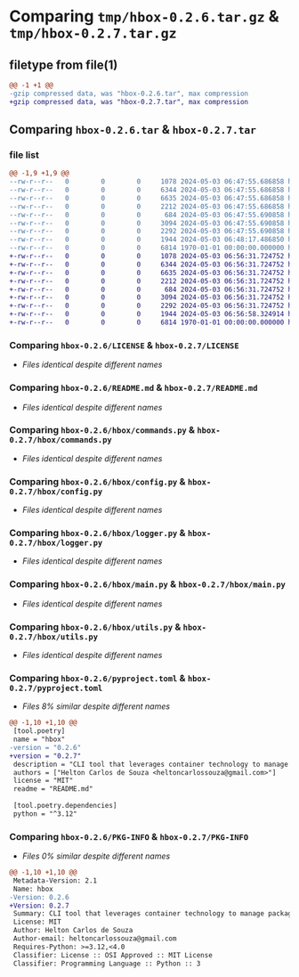 # Comparing `tmp/hbox-0.2.6.tar.gz` & `tmp/hbox-0.2.7.tar.gz`

## filetype from file(1)

```diff
@@ -1 +1 @@
-gzip compressed data, was "hbox-0.2.6.tar", max compression
+gzip compressed data, was "hbox-0.2.7.tar", max compression
```

## Comparing `hbox-0.2.6.tar` & `hbox-0.2.7.tar`

### file list

```diff
@@ -1,9 +1,9 @@
--rw-r--r--   0        0        0     1078 2024-05-03 06:47:55.686858 hbox-0.2.6/LICENSE
--rw-r--r--   0        0        0     6344 2024-05-03 06:47:55.686858 hbox-0.2.6/README.md
--rw-r--r--   0        0        0     6635 2024-05-03 06:47:55.686858 hbox-0.2.6/hbox/commands.py
--rw-r--r--   0        0        0     2212 2024-05-03 06:47:55.686858 hbox-0.2.6/hbox/config.py
--rw-r--r--   0        0        0      684 2024-05-03 06:47:55.690858 hbox-0.2.6/hbox/logger.py
--rw-r--r--   0        0        0     3094 2024-05-03 06:47:55.690858 hbox-0.2.6/hbox/main.py
--rw-r--r--   0        0        0     2292 2024-05-03 06:47:55.690858 hbox-0.2.6/hbox/utils.py
--rw-r--r--   0        0        0     1944 2024-05-03 06:48:17.486850 hbox-0.2.6/pyproject.toml
--rw-r--r--   0        0        0     6814 1970-01-01 00:00:00.000000 hbox-0.2.6/PKG-INFO
+-rw-r--r--   0        0        0     1078 2024-05-03 06:56:31.724752 hbox-0.2.7/LICENSE
+-rw-r--r--   0        0        0     6344 2024-05-03 06:56:31.724752 hbox-0.2.7/README.md
+-rw-r--r--   0        0        0     6635 2024-05-03 06:56:31.724752 hbox-0.2.7/hbox/commands.py
+-rw-r--r--   0        0        0     2212 2024-05-03 06:56:31.724752 hbox-0.2.7/hbox/config.py
+-rw-r--r--   0        0        0      684 2024-05-03 06:56:31.724752 hbox-0.2.7/hbox/logger.py
+-rw-r--r--   0        0        0     3094 2024-05-03 06:56:31.724752 hbox-0.2.7/hbox/main.py
+-rw-r--r--   0        0        0     2292 2024-05-03 06:56:31.724752 hbox-0.2.7/hbox/utils.py
+-rw-r--r--   0        0        0     1944 2024-05-03 06:56:58.324914 hbox-0.2.7/pyproject.toml
+-rw-r--r--   0        0        0     6814 1970-01-01 00:00:00.000000 hbox-0.2.7/PKG-INFO
```

### Comparing `hbox-0.2.6/LICENSE` & `hbox-0.2.7/LICENSE`

 * *Files identical despite different names*

### Comparing `hbox-0.2.6/README.md` & `hbox-0.2.7/README.md`

 * *Files identical despite different names*

### Comparing `hbox-0.2.6/hbox/commands.py` & `hbox-0.2.7/hbox/commands.py`

 * *Files identical despite different names*

### Comparing `hbox-0.2.6/hbox/config.py` & `hbox-0.2.7/hbox/config.py`

 * *Files identical despite different names*

### Comparing `hbox-0.2.6/hbox/logger.py` & `hbox-0.2.7/hbox/logger.py`

 * *Files identical despite different names*

### Comparing `hbox-0.2.6/hbox/main.py` & `hbox-0.2.7/hbox/main.py`

 * *Files identical despite different names*

### Comparing `hbox-0.2.6/hbox/utils.py` & `hbox-0.2.7/hbox/utils.py`

 * *Files identical despite different names*

### Comparing `hbox-0.2.6/pyproject.toml` & `hbox-0.2.7/pyproject.toml`

 * *Files 8% similar despite different names*

```diff
@@ -1,10 +1,10 @@
 [tool.poetry]
 name = "hbox"
-version = "0.2.6"
+version = "0.2.7"
 description = "CLI tool that leverages container technology to manage packages."
 authors = ["Helton Carlos de Souza <heltoncarlossouza@gmail.com>"]
 license = "MIT"
 readme = "README.md"
 
 [tool.poetry.dependencies]
 python = "^3.12"
```

### Comparing `hbox-0.2.6/PKG-INFO` & `hbox-0.2.7/PKG-INFO`

 * *Files 0% similar despite different names*

```diff
@@ -1,10 +1,10 @@
 Metadata-Version: 2.1
 Name: hbox
-Version: 0.2.6
+Version: 0.2.7
 Summary: CLI tool that leverages container technology to manage packages.
 License: MIT
 Author: Helton Carlos de Souza
 Author-email: heltoncarlossouza@gmail.com
 Requires-Python: >=3.12,<4.0
 Classifier: License :: OSI Approved :: MIT License
 Classifier: Programming Language :: Python :: 3
```

